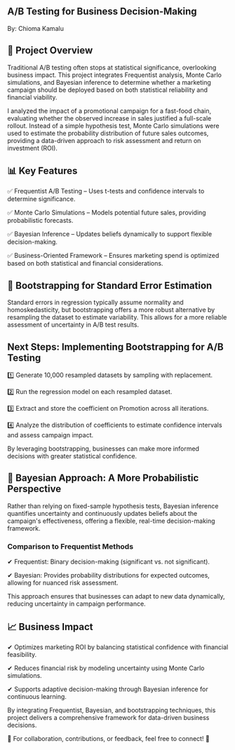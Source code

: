 ## A/B Testing for Business Decision-Making
By: Chioma Kamalu

## 📍 Project Overview
Traditional A/B testing often stops at statistical significance, overlooking business impact. This project integrates Frequentist analysis, Monte Carlo simulations, and Bayesian inference to determine whether a marketing campaign should be deployed based on both statistical reliability and financial viability.

I analyzed the impact of a promotional campaign for a fast-food chain, evaluating whether the observed increase in sales justified a full-scale rollout. Instead of a simple hypothesis test, Monte Carlo simulations were used to estimate the probability distribution of future sales outcomes, providing a data-driven approach to risk assessment and return on investment (ROI).

## 📊 Key Features
✅ Frequentist A/B Testing – Uses t-tests and confidence intervals to determine significance.

✅ Monte Carlo Simulations – Models potential future sales, providing probabilistic forecasts.

✅ Bayesian Inference – Updates beliefs dynamically to support flexible decision-making.

✅ Business-Oriented Framework – Ensures marketing spend is optimized based on both statistical and financial considerations.

## 🚀 Bootstrapping for Standard Error Estimation
Standard errors in regression typically assume normality and homoskedasticity, but bootstrapping offers a more robust alternative by resampling the dataset to estimate variability. This allows for a more reliable assessment of uncertainty in A/B test results.

## Next Steps: Implementing Bootstrapping for A/B Testing

1️⃣ Generate 10,000 resampled datasets by sampling with replacement.

2️⃣ Run the regression model on each resampled dataset.

3️⃣ Extract and store the coefficient on Promotion across all iterations.

4️⃣ Analyze the distribution of coefficients to estimate confidence intervals and assess campaign impact.

By leveraging bootstrapping, businesses can make more informed decisions with greater statistical confidence.

## 🔬 Bayesian Approach: A More Probabilistic Perspective
Rather than relying on fixed-sample hypothesis tests, Bayesian inference quantifies uncertainty and continuously updates beliefs about the campaign's effectiveness, offering a flexible, real-time decision-making framework.

### Comparison to Frequentist Methods

✔ Frequentist: Binary decision-making (significant vs. not significant).

✔ Bayesian: Provides probability distributions for expected outcomes, allowing for nuanced risk assessment.

This approach ensures that businesses can adapt to new data dynamically, reducing uncertainty in campaign performance.

## 📈 Business Impact

✔ Optimizes marketing ROI by balancing statistical confidence with financial feasibility.

✔ Reduces financial risk by modeling uncertainty using Monte Carlo simulations.

✔ Supports adaptive decision-making through Bayesian inference for continuous learning.

By integrating Frequentist, Bayesian, and bootstrapping techniques, this project delivers a comprehensive framework for data-driven business decisions.

📢 For collaboration, contributions, or feedback, feel free to connect! 🚀
